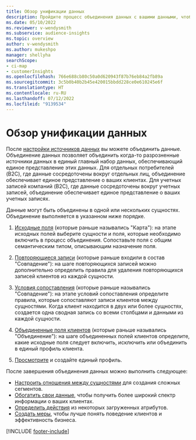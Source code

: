 ```yaml
---
title: Обзор унификации данных
description: Пройдите процесс объединения данных с вашими данными, чтобы создать единый набор единых профилей клиентов.
ms.date: 05/10/2022
ms.reviewer: v-wendysmith
ms.subservice: audience-insights
ms.topic: overview
author: v-wendysmith
ms.author: mukeshpo
manager: shellyha
searchScope:
- ci-map
- customerInsights
ms.openlocfilehash: 766e688cb80c50a0d620943f87b76eb84a2fb89a
ms.sourcegitcommit: 3c5b0b40b2b45e420015bbdd228ce0e610245e6f
ms.translationtype: HT
ms.contentlocale: ru-RU
ms.lasthandoff: 07/12/2022
ms.locfileid: "9139534"
---
```

# <a name="data-unification-overview"></a>Обзор унификации данных

После [настройки источников данных](data-sources.md) вы можете объединить данные. Объединение данных позволяет объединить когда-то разрозненные источники данных в единый главный набор данных, обеспечивающий единое представление этих данных. Для отдельных потребителей (B2C), где данные сосредоточены вокруг отдельных лиц, объединение обеспечивает единое представление о ваших клиентах. Для учетных записей компаний (B2C), где данные сосредоточены вокруг учетных записей, объединение обеспечивает единое представление о ваших учетных записях.

Данные могут быть объединены в одной или нескольких сущностях. Объединение выполняется в указанном ниже порядке.

1. [Исходные поля](map-entities.md) (которые раньше назывались "Карта"): на этапе исходных полей выберите сущности и поля, которые необходимо включить в процесс объединения. Сопоставьте поля с общим семантическим типом, описывающим назначение поля.

1. [Повторяющиеся записи](remove-duplicates.md) (которые раньше входили в состав "Совпадение"): на шаге повторяющихся записей можно дополнительно определить правила для удаления повторяющихся записей клиентов из каждой сущности.

1. [Условия сопоставления](match-entities.md) (которые раньше назывались "Совпадение"): на этапе условий сопоставления определите правила, которые сопоставляют записи клиентов между сущностями. Когда клиент находится в двух или более сущностях, создается одна сводная запись со всеми столбцами и данными из каждой сущности.

1. [Объединенные поля клиентов](merge-entities.md) (которые раньше назывались "Объединение"): на шаге объединенных полей клиентов определите, какие исходные поля следует включить, исключить или объединить в единый профиль клиента.  

1. [Просмотрите](review-unification.md) и создайте единый профиль.

После завершения объединения данных можно выполнить следующее:

- [Настроить отношения между сущностями](relationships.md) для создания сложных сегментов.
- [Обогатить свои данные](enrichment-hub.md), чтобы получить более широкий спектр информации о ваших клиентах.
- [Определить действия](activities.md) из некоторых загруженных атрибутов.
- [Создать меры](measures.md), чтобы лучше понять поведение клиентов и эффективность бизнеса.

[!INCLUDE [footer-include](includes/footer-banner.md)]
